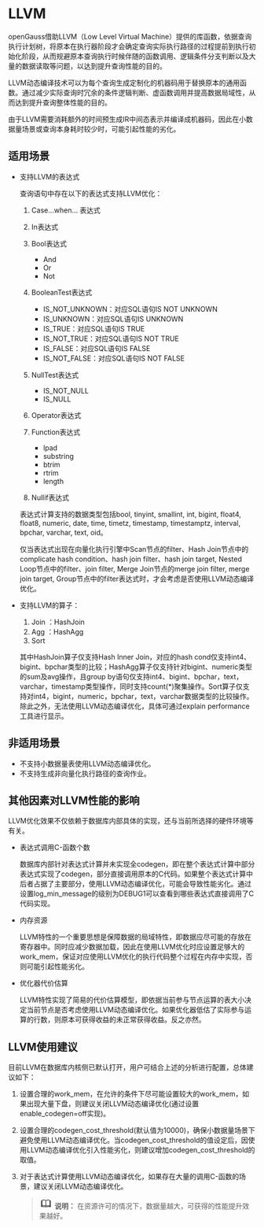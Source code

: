 # LLVM<a name="ZH-CN_TOPIC_0000001225294477"></a>

openGauss借助LLVM（Low Level Virtual Machine）提供的库函数，依据查询执行计划树，将原本在执行器阶段才会确定查询实际执行路径的过程提前到执行初始化阶段，从而规避原本查询执行时候伴随的函数调用、逻辑条件分支判断以及大量的数据读取等问题，以达到提升查询性能的目的。

LLVM动态编译技术可以为每个查询生成定制化的机器码用于替换原本的通用函数。通过减少实际查询时冗余的条件逻辑判断、虚函数调用并提高数据局域性，从而达到提升查询整体性能的目的。

由于LLVM需要消耗额外的时间预生成IR中间态表示并编译成机器码，因此在小数据量场景或查询本身耗时较少时，可能引起性能的劣化。

## 适用场景<a name="zh-cn_topic_0283137499_zh-cn_topic_0237121504_zh-cn_topic_0066033419_section279430195545"></a>

-   支持LLVM的表达式

    查询语句中存在以下的表达式支持LLVM优化：

    1.  Case…when… 表达式
    2.  In表达式
    3.  Bool表达式
        -   And
        -   Or
        -   Not

    4.  BooleanTest表达式
        -   IS\_NOT\_UNKNOWN：对应SQL语句IS NOT UNKNOWN
        -   IS\_UNKNOWN：对应SQL语句IS UNKNOWN
        -   IS\_TRUE：对应SQL语句IS TRUE
        -   IS\_NOT\_TRUE：对应SQL语句IS NOT TRUE
        -   IS\_FALSE：对应SQL语句IS FALSE
        -   IS\_NOT\_FALSE：对应SQL语句IS NOT FALSE

    5.  NullTest表达式
        -   IS\_NOT\_NULL
        -   IS\_NULL

    6.  Operator表达式
    7.  Function表达式
        -   lpad
        -   substring
        -   btrim
        -   rtrim
        -   length

    8.  Nullif表达式

    表达式计算支持的数据类型包括bool, tinyint, smallint, int, bigint, float4, float8, numeric, date, time, timetz, timestamp, timestamptz, interval, bpchar, varchar, text, oid。

    仅当表达式出现在向量化执行引擎中Scan节点的filter、Hash Join节点中的complicate hash condition、hash join filter、hash join target,  Nested Loop节点中的filter、join filter, Merge Join节点的merge join filter, merge join target,  Group节点中的filter表达式时，才会考虑是否使用LLVM动态编译优化。

-   支持LLVM的算子：

    1.  Join ：HashJoin
    2.  Agg ：HashAgg
    3.  Sort

    其中HashJoin算子仅支持Hash Inner Join，对应的hash cond仅支持int4、bigint、bpchar类型的比较；HashAgg算子仅支持针对bigint、numeric类型的sum及avg操作，且group by语句仅支持int4、bigint、bpchar，text，varchar，timestamp类型操作，同时支持count\(\*\)聚集操作。Sort算子仅支持对int4，bigint，numeric，bpchar，text，varchar数据类型的比较操作。除此之外，无法使用LLVM动态编译优化，具体可通过explain performance工具进行显示。


## 非适用场景<a name="zh-cn_topic_0283137499_zh-cn_topic_0237121504_zh-cn_topic_0066033419_section316931181001"></a>

-   不支持小数据量表使用LLVM动态编译优化。
-   不支持生成非向量化执行路径的查询作业。

## 其他因素对LLVM性能的影响<a name="section8556103715396"></a>

LLVM优化效果不仅依赖于数据库内部具体的实现，还与当前所选择的硬件环境等有关。

-   表达式调用C-函数个数

    数据库内部针对表达式计算并未实现全codegen，即在整个表达式计算中部分表达式实现了codegen，部分直接调用原本的C代码。如果整个表达式计算中后者占据了主要部分，使用LLVM动态编译优化，可能会导致性能劣化。通过设置log\_min\_message的级别为DEBUG1可以查看到哪些表达式直接调用了C代码实现。

-   内存资源

    LLVM特性的一个重要思想是保障数据的局域特性，即数据应尽可能的存放在寄存器中。同时应减少数据加载，因此在使用LLVM优化时应设置足够大的work\_mem，保证对应使用LLVM优化的执行代码整个过程在内存中实现，否则可能引起性能劣化。

-   优化器代价估算

    LLVM特性实现了简易的代价估算模型，即依据当前参与节点运算的表大小决定当前节点是否考虑使用LLVM动态编译优化。如果优化器低估了实际参与运算的行数，则原本可获得收益的未正常获得收益。反之亦然。


## LLVM使用建议<a name="section9635192534019"></a>

目前LLVM在数据库内核侧已默认打开，用户可结合上述的分析进行配置，总体建议如下：

1.  设置合理的work\_mem，在允许的条件下尽可能设置较大的work\_mem，如果出现大量下盘，则建议关闭LLVM动态编译优化\(通过设置enable\_codegen=off实现\)。
2.  设置合理的codegen\_cost\_threshold\(默认值为10000\)，确保小数据量场景下避免使用LLVM动态编译优化。当codegen\_cost\_threshold的值设定后，因使用LLVM动态编译优化引入性能劣化，则建议增加codegen\_cost\_threshold的取值。
3.  对于表达式计算使用LLVM动态编译优化，如果存在大量的调用C-函数的场景，建议关闭LLVM动态编译优化。

    >![](public_sys-resources/icon-note.png) **说明：** 
    >在资源许可的情况下，数据量越大，可获得的性能提升效果越好。


